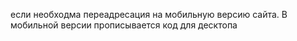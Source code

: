 если необходма переадресация на мобильную версию сайта.
В мобильной версии прописывается код для десктопа
